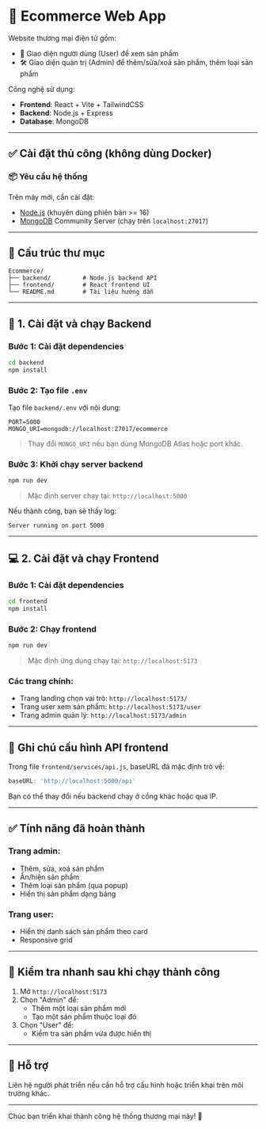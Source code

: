 # 🛒 Ecommerce Web App

Website thương mại điện tử gồm:
- 👤 Giao diện người dùng (User) để xem sản phẩm
- 🛠️ Giao diện quản trị (Admin) để thêm/sửa/xoá sản phẩm, thêm loại sản phẩm

Công nghệ sử dụng:
- **Frontend**: React + Vite + TailwindCSS
- **Backend**: Node.js + Express
- **Database**: MongoDB

---

## ✅ Cài đặt thủ công (không dùng Docker)

### 📦 Yêu cầu hệ thống

Trên máy mới, cần cài đặt:
- [Node.js](https://nodejs.org/) (khuyên dùng phiên bản >= 16)
- [MongoDB](https://www.mongodb.com/try/download/community) Community Server (chạy trên `localhost:27017`)

---

## 🧠 Cấu trúc thư mục

```
Ecommerce/
├── backend/         # Node.js backend API
├── frontend/        # React frontend UI
└── README.md        # Tài liệu hướng dẫn
```

---

## 🔧 1. Cài đặt và chạy **Backend**

### Bước 1: Cài đặt dependencies
```bash
cd backend
npm install
```

### Bước 2: Tạo file `.env`
Tạo file `backend/.env` với nội dung:

```
PORT=5000
MONGO_URI=mongodb://localhost:27017/ecommerce
```

> Thay đổi `MONGO_URI` nếu bạn dùng MongoDB Atlas hoặc port khác.

### Bước 3: Khởi chạy server backend
```bash
npm run dev
```

> Mặc định server chạy tại: `http://localhost:5000`

Nếu thành công, bạn sẽ thấy log:
```
Server running on port 5000
```

---

## 💻 2. Cài đặt và chạy **Frontend**

### Bước 1: Cài đặt dependencies
```bash
cd frontend
npm install
```

### Bước 2: Chạy frontend
```bash
npm run dev
```

> Mặc định ứng dụng chạy tại: `http://localhost:5173`

### Các trang chính:
- Trang landing chọn vai trò: `http://localhost:5173/`
- Trang user xem sản phẩm: `http://localhost:5173/user`
- Trang admin quản lý: `http://localhost:5173/admin`

---

## 📌 Ghi chú cấu hình API frontend

Trong file `frontend/services/api.js`, baseURL đã mặc định trỏ về:
```js
baseURL: 'http://localhost:5000/api'
```
Bạn có thể thay đổi nếu backend chạy ở cổng khác hoặc qua IP.

---

## ✅ Tính năng đã hoàn thành

### Trang admin:
- Thêm, sửa, xoá sản phẩm
- Ẩn/hiện sản phẩm
- Thêm loại sản phẩm (qua popup)
- Hiển thị sản phẩm dạng bảng

### Trang user:
- Hiển thị danh sách sản phẩm theo card
- Responsive grid

---

## 🧪 Kiểm tra nhanh sau khi chạy thành công

1. Mở `http://localhost:5173`
2. Chọn "Admin" để:
   - Thêm một loại sản phẩm mới
   - Tạo một sản phẩm thuộc loại đó
3. Chọn "User" để:
   - Kiểm tra sản phẩm vừa được hiển thị

---

## 💬 Hỗ trợ

Liên hệ người phát triển nếu cần hỗ trợ cấu hình hoặc triển khai trên môi trường khác.

---

Chúc bạn triển khai thành công hệ thống thương mại này! 🚀
